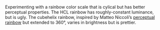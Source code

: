 Experimenting with a rainbow color scale that is cylical but has better perceptual properties. The HCL rainbow has roughly-constant luminance, but is ugly. The cubehelix rainbow, inspired by Matteo Niccoli’s <a href="http://mycarta.wordpress.com/2013/02/21/perceptual-rainbow-palette-the-method/">perceptual rainbow</a> but extended to 360°, varies in brightness but is prettier.
